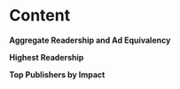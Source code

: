 # Content





**Aggregate Readership and Ad Equivalency** 

**Highest Readership** 

**Top Publishers by Impact** 

